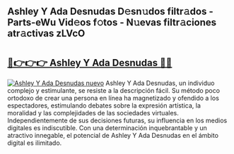 ## Ashley Y Ada Desnudas D𝚎sn𝚞dos filtr𝚊dos - Parts-eWu Vid𝚎os f𝚘tos - N𝚞evas filtr𝚊ciones atr𝚊ctivas zLVcO

# <h2><a href="http://mb2raf.tromn.icu/?c=Ashley+Y+Ada+Desnudas">🔗👉👉👉 Ashley Y Ada Desnudas 🔗🔗</a></h2>

[![Ashley Y Ada Desnudas nuevo](https://i.imgur.com/pEAQMta.gif)](http://mb2raf.tromn.icu/?c=Ashley+Y+Ada+Desnudas)
Ashley Y Ada Desnudas, un individuo complejo y estimulante, se resiste a la descripción fácil. Su método poco ortodoxo de crear una persona en línea ha magnetizado y ofendido a los espectadores, estimulando debates sobre la expresión artística, la moralidad y las complejidades de las sociedades virtuales. Independientemente de sus decisiones futuras, su influencia en los medios digitales es indiscutible. Con una determinación inquebrantable y un atractivo innegable, el potencial de Ashley Y Ada Desnudas en el ámbito digital es ilimitado.
